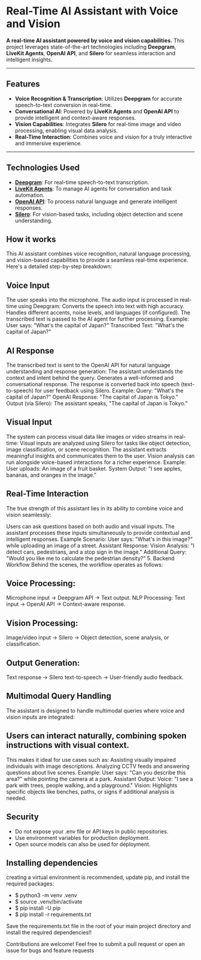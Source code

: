 # Real-Time AI Assistant with Voice and Vision

 **A real-time AI assistant powered by voice and vision capabilities.** This project leverages state-of-the-art technologies including **Deepgram**, **LiveKit Agents**, **OpenAI API**, and **Silero** for seamless interaction and intelligent insights. 

---

##  Features
- **Voice Recognition & Transcription**: Utilizes **Deepgram** for accurate speech-to-text conversion in real-time.
- **Conversational AI**: Powered by **LiveKit Agents** and **OpenAI API** to provide intelligent and context-aware responses.
- **Vision Capabilities**: Integrates **Silero** for real-time image and video processing, enabling visual data analysis.
- **Real-Time Interaction**: Combines voice and vision for a truly interactive and immersive experience.

---

## Technologies Used
- **[Deepgram](https://deepgram.com/)**: For real-time speech-to-text transcription.
- **[LiveKit Agents](https://livekit.io/)**: To manage AI agents for conversation and task automation.
- **[OpenAI API](https://openai.com/)**: To process natural language and generate intelligent responses.
- **[Silero](https://silero.ai/)**: For vision-based tasks, including object detection and scene understanding.


## How it works
This AI assistant combines voice recognition, natural language processing, and vision-based capabilities to provide a seamless real-time experience. Here's a detailed step-by-step breakdown:

## Voice Input
The user speaks into the microphone.
The audio input is processed in real-time using Deepgram:
Converts the speech into text with high accuracy.
Handles different accents, noise levels, and languages (if configured).
The transcribed text is passed to the AI agent for further processing.
Example:
User says: "What's the capital of Japan?"
Transcribed Text: "What's the capital of Japan?"
## AI Response
The transcribed text is sent to the OpenAI API for natural language understanding and response generation:
The assistant understands the context and intent behind the query.
Generates a well-informed and conversational response.
The response is converted back into speech (text-to-speech) for user feedback using Silero.
Example:
Query: "What's the capital of Japan?"
OpenAI Response: "The capital of Japan is Tokyo."
Output (via Silero): The assistant speaks, "The capital of Japan is Tokyo."
## Visual Input
The system can process visual data like images or video streams in real-time:
Visual inputs are analyzed using Silero for tasks like object detection, image classification, or scene recognition.
The assistant extracts meaningful insights and communicates them to the user.
Vision analysis can run alongside voice-based interactions for a richer experience.
Example:
User uploads: An image of a fruit basket.
System Output: "I see apples, bananas, and oranges in the image."

## Real-Time Interaction
The true strength of this assistant lies in its ability to combine voice and vision seamlessly:

Users can ask questions based on both audio and visual inputs.
The assistant processes these inputs simultaneously to provide contextual and intelligent responses.
Example Scenario:
User says: "What's in this image?" while uploading an image of a street.
Assistant Response:
Vision Analysis: "I detect cars, pedestrians, and a stop sign in the image."
Additional Query: "Would you like me to calculate the pedestrian density?"
5. Backend Workflow
Behind the scenes, the workflow operates as follows:

## Voice Processing:
Microphone input → Deepgram API → Text output.
NLP Processing:
Text input → OpenAI API → Context-aware response.
## Vision Processing:
Image/video input → Silero → Object detection, scene analysis, or classification.
## Output Generation:
Text response → Silero text-to-speech → User-friendly audio feedback.
## Multimodal Query Handling
The assistant is designed to handle multimodal queries where voice and vision inputs are integrated:

## Users can interact naturally, combining spoken instructions with visual context.
This makes it ideal for use cases such as:
Assisting visually impaired individuals with image descriptions.
Analyzing CCTV feeds and answering questions about live scenes.
Example:
User says: "Can you describe this area?" while pointing the camera at a park.
Assistant Output:
Voice: "I see a park with trees, people walking, and a playground."
Vision: Highlights specific objects like benches, paths, or signs if additional analysis is needed.

## Security
- Do not expose your .env file or API keys in public repositories.
- Use environment variables for production deployment.
- Open source models can also be used for deployment. 

## Installing dependencies
 creating a virtual environment is recommended, update pip, and install the required packages:
- $ python3 -m venv .venv
- $ source .venv/bin/activate
- $ pip install -U pip
- $ pip install -r requirements.txt

Save the requirements.txt file in the root of your main project directory and install the required dependencies!! 

Contributions are welcome! Feel free to submit a pull request or open an issue for bugs and feature requests



